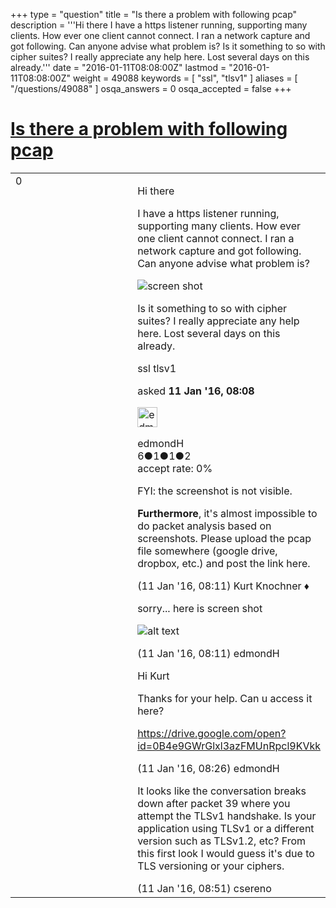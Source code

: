 +++
type = "question"
title = "Is there a problem with following pcap"
description = '''Hi there I have a https listener running, supporting many clients. How ever one client cannot connect. I ran a network capture and got following. Can anyone advise what problem is?  Is it something to so with cipher suites? I really appreciate any help here. Lost several days on this already.'''
date = "2016-01-11T08:08:00Z"
lastmod = "2016-01-11T08:08:00Z"
weight = 49088
keywords = [ "ssl", "tlsv1" ]
aliases = [ "/questions/49088" ]
osqa_answers = 0
osqa_accepted = false
+++

<div class="headNormal">

# [Is there a problem with following pcap](/questions/49088/is-there-a-problem-with-following-pcap)

</div>

<div id="main-body">

<div id="askform">

<table id="question-table" style="width:100%;"><colgroup><col style="width: 50%" /><col style="width: 50%" /></colgroup><tbody><tr class="odd"><td style="width: 30px; vertical-align: top"><div class="vote-buttons"><div id="post-49088-score" class="post-score" title="current number of votes">0</div><div id="favorite-count" class="favorite-count"></div></div></td><td><div id="item-right"><div class="question-body"><p>Hi there</p><p>I have a https listener running, supporting many clients. How ever one client cannot connect. I ran a network capture and got following. Can anyone advise what problem is?</p><p><img alt="screen shot" title="wireshark screen shot"></img></p><p>Is it something to so with cipher suites? I really appreciate any help here. Lost several days on this already.</p></div><div id="question-tags" class="tags-container tags">ssl tlsv1</div><div id="question-controls" class="post-controls"></div><div class="post-update-info-container"><div class="post-update-info post-update-info-user"><p>asked <strong>11 Jan '16, 08:08</strong></p><img src="https://secure.gravatar.com/avatar/1c135e598ca5780aa6d2288f6904debf?s=32&amp;d=identicon&amp;r=g" class="gravatar" width="32" height="32" alt="edmondH&#39;s gravatar image" /><p>edmondH<br />
<span class="score" title="6 reputation points">6</span><span title="1 badges"><span class="badge1">●</span><span class="badgecount">1</span></span><span title="1 badges"><span class="silver">●</span><span class="badgecount">1</span></span><span title="2 badges"><span class="bronze">●</span><span class="badgecount">2</span></span><br />
<span class="accept_rate" title="Rate of the user&#39;s accepted answers">accept rate:</span> <span title="edmondH has no accepted answers">0%</span></p></img></div></div><div id="comments-container-49088" class="comments-container"><span id="49089"></span><div id="comment-49089" class="comment"><div id="post-49089-score" class="comment-score"></div><div class="comment-text"><p>FYI: the screenshot is not visible.</p><p><strong>Furthermore</strong>, it's almost impossible to do packet analysis based on screenshots. Please upload the pcap file somewhere (google drive, dropbox, etc.) and post the link here.</p></div><div id="comment-49089-info" class="comment-info"><span class="comment-age">(11 Jan '16, 08:11)</span> Kurt Knochner ♦</div></div><span id="49090"></span><div id="comment-49090" class="comment"><div id="post-49090-score" class="comment-score"></div><div class="comment-text"><p>sorry... here is screen shot</p><p><img src="https://osqa-ask.wireshark.org/upfiles/Capture_pVPVnTm.PNG" alt="alt text" /></p></div><div id="comment-49090-info" class="comment-info"><span class="comment-age">(11 Jan '16, 08:11)</span> edmondH</div></div><span id="49091"></span><div id="comment-49091" class="comment"><div id="post-49091-score" class="comment-score"></div><div class="comment-text"><p>Hi Kurt</p><p>Thanks for your help. Can u access it here?</p><p><a href="https://drive.google.com/open?id=0B4e9GWrGlxl3azFMUnRpcl9KVkk">https://drive.google.com/open?id=0B4e9GWrGlxl3azFMUnRpcl9KVkk</a></p></div><div id="comment-49091-info" class="comment-info"><span class="comment-age">(11 Jan '16, 08:26)</span> edmondH</div></div><span id="49094"></span><div id="comment-49094" class="comment"><div id="post-49094-score" class="comment-score"></div><div class="comment-text"><p>It looks like the conversation breaks down after packet 39 where you attempt the TLSv1 handshake. Is your application using TLSv1 or a different version such as TLSv1.2, etc? From this first look I would guess it's due to TLS versioning or your ciphers.</p></div><div id="comment-49094-info" class="comment-info"><span class="comment-age">(11 Jan '16, 08:51)</span> csereno</div></div></div><div id="comment-tools-49088" class="comment-tools"></div><div class="clear"></div><div id="comment-49088-form-container" class="comment-form-container"></div><div class="clear"></div></div></td></tr></tbody></table>

</div>

</div>

